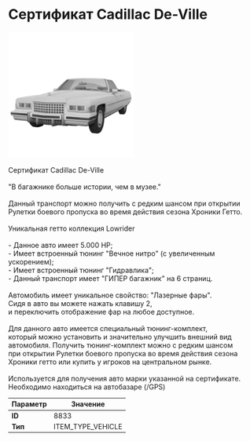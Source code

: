 # Сертификат Cadillac De-Ville

![Item Image](../img/8833.webp?raw=true)

Сертификат Cadillac De-Ville<br><br>"В багажнике больше истории, чем в музее."<br><br>Данный транспорт можно получить с редким шансом при открытии <br>Рулетки боевого пропуска во время действия сезона Хроники Гетто.<br><br>Уникальная гетто коллекция Lowrider<br><br>- Данное авто имеет 5.000 HP;<br>- Имеет встроенный тюнинг "Вечное нитро" (с увеличенным ускорением);<br>- Имеет встроенный тюнинг "Гидравлика";<br>- Данный транспорт имеет "ГИПЕР багажник" на 6 страниц.<br><br>Автомобиль имеет уникальное свойство: "Лазерные фары".<br>Сидя в авто вы можете нажать клавишу 2,<br>и переключить отображение фар на любое доступное.<br><br>Для данного авто имеется специальный тюнинг-комплект,<br>который можно установить и значительно улучшить внешний вид<br>автомобиля. Получить тюнинг-комплект можно с редким шансом<br>при открытии Рулетки боевого пропуска во время действия сезона<br>Хроники гетто или купить у игроков на центральном рынке.<br><br>Используется для получения авто марки указанной на сертификате.<br>Необходимо находиться на автобазаре (/GPS)


| Параметр | Значение |
|----------|----------|
| **ID** | 8833 |
| **Тип** | ITEM_TYPE_VEHICLE |

